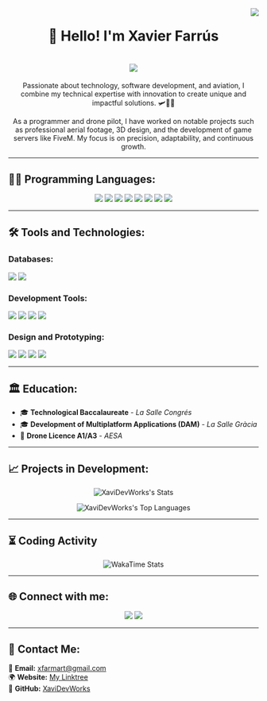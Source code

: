 <img align="right" src="https://visitor-badge.laobi.icu/badge?page_id=XaviDevWorks.bienvenida" />

<h1 align="center">
  <strong>👋 Hello! I'm Xavier Farrús</strong>
</h1>

<h1 align="center">
    <img src="https://readme-typing-svg.herokuapp.com/?font=Righteous&size=35&center=true&vCenter=true&width=500&height=70&duration=6000&lines=Welcome!" />
</h1>

<p align="center">
  Passionate about technology, software development, and aviation, I combine my technical expertise with innovation to create unique and impactful solutions. 🛩️👨‍💻  
</p>

<p align="center">
  As a programmer and drone pilot, I have worked on notable projects such as professional aerial footage, 3D design, and the development of game servers like FiveM. My focus is on precision, adaptability, and continuous growth.
</p>

---

## 🧑‍💻 **Programming Languages:**  
<p align="center">
  <a href="https://www.python.org"><img src="https://img.shields.io/badge/Python-3.9-blue?style=for-the-badge&logo=python&logoColor=white"/></a>
  <a href="https://www.java.com"><img src="https://img.shields.io/badge/Java-11-blue?style=for-the-badge&logo=java&logoColor=white"/></a>
  <a href="https://isocpp.org"><img src="https://img.shields.io/badge/C++-11-blue?style=for-the-badge&logo=cplusplus&logoColor=white"/></a>
  <a href="https://www.mysql.com"><img src="https://img.shields.io/badge/SQL-Database-blue?style=for-the-badge&logo=mysql&logoColor=white"/></a>
  <a href="https://developer.mozilla.org/en-US/docs/Web/HTML"><img src="https://img.shields.io/badge/HTML5-5.0-blue?style=for-the-badge&logo=html5&logoColor=white"/></a>
  <a href="https://developer.mozilla.org/en-US/docs/Web/CSS"><img src="https://img.shields.io/badge/CSS3-3.0-blue?style=for-the-badge&logo=css3&logoColor=white"/></a>
  <a href="https://www.gnu.org/software/bash/"><img src="https://img.shields.io/badge/Bash-Scripting-blue?style=for-the-badge&logo=gnubash&logoColor=white"/></a>
  <a href="https://www.w3.org/XML/"><img src="https://img.shields.io/badge/XML-Data-blue?style=for-the-badge&logo=xml&logoColor=white"/></a>
</p>

---

## 🛠️ **Tools and Technologies:**  

### **Databases:**  
<p>
  <a href="https://www.mysql.com"><img src="https://img.shields.io/badge/MySQL-Database-blue?style=for-the-badge&logo=mysql&logoColor=white"/></a>
  <a href="https://www.microsoft.com/en-us/sql-server"><img src="https://img.shields.io/badge/SQL_Server-Database-CC2927?style=for-the-badge&logo=microsoftsqlserver&logoColor=white"/></a>
</p>

### **Development Tools:**  
<p>
  <a href="https://visualstudio.microsoft.com"><img src="https://img.shields.io/badge/Visual_Studio-IDE-blue?style=for-the-badge&logo=visualstudio&logoColor=white"/></a>
  <a href="https://www.jetbrains.com/idea/"><img src="https://img.shields.io/badge/IntelliJ_IDEA-IDE-000000?style=for-the-badge&logo=intellijidea&logoColor=white"/></a>
  <a href="https://git-scm.com"><img src="https://img.shields.io/badge/Git-Tools-black?style=for-the-badge&logo=git&logoColor=white"/></a>
  <a href="https://github.com"><img src="https://img.shields.io/badge/GitHub-Tools-black?style=for-the-badge&logo=github&logoColor=white"/></a>
</p>

### **Design and Prototyping:**  
<p>
  <a href="https://www.autodesk.com/products/fusion-360"><img src="https://img.shields.io/badge/Fusion_360-Design-blue?style=for-the-badge&logo=fusion360&logoColor=white"/></a>
  <a href="https://www.simplify3d.com"><img src="https://img.shields.io/badge/Simplify_3D-Design-blue?style=for-the-badge&logo=simplify3d&logoColor=white"/></a>
  <a href="https://carbide3d.com/carbidecreate/"><img src="https://img.shields.io/badge/Carbide_Create-Design-blue?style=for-the-badge&logo=blender&logoColor=white"/></a>
  <a href="https://orcadesign3d.com"><img src="https://img.shields.io/badge/OrcaSlicer-Design-blue?style=for-the-badge&logo=blender&logoColor=white"/></a>
</p>

---

## 🏛️ **Education:**  
- 🎓 **Technological Baccalaureate** - *La Salle Congrés*  
- 🎓 **Development of Multiplatform Applications (DAM)** - *La Salle Gràcia*  
- 🚁 **Drone Licence A1/A3** - *AESA*  

---

## 📈 **Projects in Development:**  
<p align="center">
  <img src="https://github-readme-stats.vercel.app/api?username=XaviDevWorks&theme=vue-dark&show_icons=true&hide_border=true&count_private=true&cache_seconds=20" alt="XaviDevWorks's Stats"/>
</p>

<p align="center">
  <img src="https://github-readme-stats.vercel.app/api/top-langs/?username=XaviDevWorks&theme=vue-dark&show_icons=true&hide_border=true&layout=compact&cache_seconds=20" alt="XaviDevWorks's Top Languages"/>
</p>

---

## ⏳ **Coding Activity**  
<p align="center">
  <img src="https://wakatime.com/share/@5694d6a7-cd95-4164-9f58-bfae51c03755/6ce12f57-00ac-406b-a4a2-e364a8ce9a88.svg" alt="WakaTime Stats"/>
</p>

---

## 🌐 **Connect with me:**  
<p align="center">
  <a href="https://www.instagram.com/xavierfarrus/"><img src="https://img.shields.io/badge/Instagram-Follow%20Me-E4405F?style=for-the-badge&logo=instagram&logoColor=white"/></a>
  <a href="https://www.youtube.com/@xavierfarrus"><img src="https://img.shields.io/badge/YouTube-Follow%20Me-FF0000?style=for-the-badge&logo=youtube&logoColor=white"/></a>
</p>

---

## 📧 **Contact Me:**  
📩 **Email:** [xfarmart@gmail.com](mailto:xfarmart@gmail.com)  
🌍 **Website:** [My Linktree](https://linktr.ee/xavierfarrus)  
🐙 **GitHub:** [XaviDevWorks](https://github.com/XaviDevWorks)
